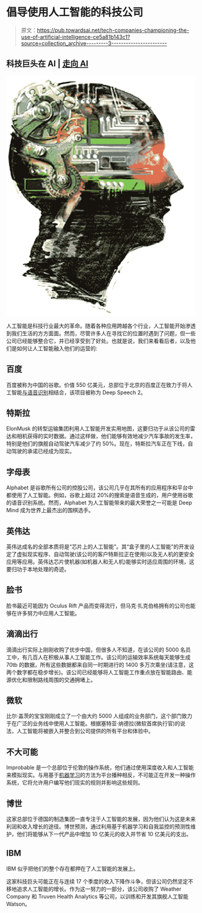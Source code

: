 # 倡导使用人工智能的科技公司

> 原文：<https://pub.towardsai.net/tech-companies-championing-the-use-of-artificial-intelligence-ce5a81b143c1?source=collection_archive---------3----------------------->

## 科技巨头在 AI | [走向 AI](https://towardsai.net)

![](img/4f759cd245ab513ac8d2eba53b6ad54c.png)

人工智能是科技行业最大的革命。随着各种应用跨越各个行业，人工智能开始渗透到我们生活的方方面面。然而，尽管许多人在寻找它的位置时遇到了问题，但一些公司已经能够整合它，并已经享受到了好处。也就是说，我们来看看后者，以及他们是如何让人工智能融入他们的运营的:

## **百度**

百度被称为中国的谷歌。价值 550 亿美元，总部位于北京的百度正在致力于将人工智能[与语音识别](https://tech.co/news/artificial-intelligence-change-way-work-2017-10)相结合，该项目被称为 Deep Speech 2。

## **特斯拉**

ElonMusk 的转型运输集团利用人工智能开发实用地图，这要归功于从该公司的雷达和相机获得的实时数据。通过这样做，他们能够有效地减少汽车事故的发生率，特别是他们的旗舰自动驾驶汽车减少了约 50%。现在，特斯拉汽车正在下线，自动驾驶的承诺已经成为现实。

## **字母表**

Alphabet 是谷歌所有公司的控股公司，该公司几乎在其所有的应用程序和平台中都使用了人工智能。例如，谷歌上超过 20%的搜索是语音生成的，用户使用谷歌的语音识别系统。然而，Alphabet 为人工智能带来的最大荣誉之一可能是 Deep Mind 成为世界上最杰出的围棋选手。

## **英伟达**

英伟达成名的全部本质将是“芯片上的人工智能”。其“盒子里的人工智能”的开发设定了虚拟现实程序、自动驾驶(该公司的客户特斯拉正在使用)以及无人机的更安全应用等应用。英伟达芯片使机器(如机器人和无人机)能够实时适应周围的环境，这要归功于本地处理的奇迹。

## **脸书**

脸书最近可能因为 Oculus Rift 产品而变得流行，但马克·扎克伯格拥有的公司也能够在许多努力中应用人工智能。

## **滴滴出行**

滴滴出行实际上刚刚收购了优步中国，但很多人不知道，在该公司的 5000 名员工中，有几百人在积极从事人工智能工作。该公司的运输效率系统每天能够生成 70tb 的数据，所有这些数据都来自同一时期进行的 1400 多万次乘坐(请注意，这两个数字都在稳步增长)。该公司已经能够将人工智能工作重点放在智能路由、能源优化和限制路线周围的交通拥堵上。

## **微软**

比尔·盖茨的宝宝刚刚成立了一个由大约 5000 人组成的业务部门，这个部门致力于在广泛的业务线中使用人工智能。根据塞特亚·纳德拉(微软首席执行官)的说法，人工智能将被嵌入并整合到公司提供的所有平台和体验中。

## **不大可能**

Improbable 是一个总部位于伦敦的操作系统，他们通过使用深度收入和人工智能来模拟现实。与用基于[机器学习](https://blogs.nvidia.com/blog/2016/07/29/whats-difference-artificial-intelligence-machine-learning-deep-learning-ai/)的方法为平台播种相反，不可能正在开发一种操作系统，它将允许用户编写他们现实的规则并影响这些规则。

## **博世**

这家总部位于德国的制造集团一直专注于人工智能的发展，因为他们认为这是未来利润和收入增长的途径。博世预测，通过利用基于机器学习和自我监控的预测性维护，他们将能够从下一代产品中增加 10 亿美元的收入并节省 10 亿美元的支出。

## **IBM**

IBM 似乎把他们的整个存在都押在了人工智能的发展上。

这家科技巨头可能正在与连续 17 个季度的收入下降作斗争，但该公司仍然坚定不移地追求人工智能的增长。作为这一努力的一部分，该公司收购了 Weather Company 和 Truven Health Analytics 等公司，以训练和开发其旗舰人工智能 Watson。
